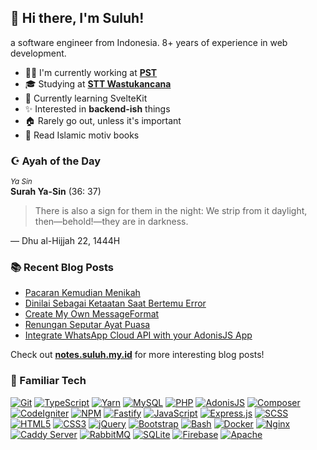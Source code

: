 ## :wave: Hi there, I'm Suluh!

a software engineer from Indonesia. 8+ years of experience in web development.

- :man_technologist: I'm currently working at [**PST**](https://pratama.tech/)<br />
- :mortar_board: Studying at [**STT Wastukancana**](https://stt-wastukancana.ac.id/)<br />
- :seedling: Currently learning SvelteKit<br />
- :sparkles: Interested in **backend-ish** things<br />
- :house: Rarely go out, unless it's important<br />
- :book: Read Islamic motiv books

### :star_and_crescent: Ayah of the Day

<!-- AYAHADAY:START -->
<sub>_Ya Sin_</sub><br>
**Surah Ya-Sin** (36: 37)

> There is also a sign for them in the night: We strip from it daylight, then—behold!—they are in darkness.

— Dhu al-Hijjah 22, 1444H
<!-- AYAHADAY:END -->

### :books: Recent Blog Posts

<!-- HASHNODE_BLOG:START -->
- [Pacaran Kemudian Menikah](https://sooluh.hashnode.dev/pacaran-kemudian-menikah-cli6sxqj000040al5f7hm8bix)
- [Dinilai Sebagai Ketaatan Saat Bertemu Error](https://sooluh.hashnode.dev/error-clfymj36v00010alc6o1a4a77)
- [Create My Own MessageFormat](https://sooluh.hashnode.dev/messageformat-clfbxjun600010al1botwgnay)
- [Renungan Seputar Ayat Puasa](https://sooluh.hashnode.dev/puasa-clf83kupp000b09jz1xnq8c6m)
- [Integrate WhatsApp Cloud API with your AdonisJS App](https://sooluh.hashnode.dev/whatsapp-api-adonisjs-clf2ds9r2000709mg0g9z71im)
<!-- HASHNODE_BLOG:END -->

Check out [**notes.suluh.my.id**](https://notes.suluh.my.id) for more interesting blog posts!

### :dart: Familiar Tech

[![Git](https://img.shields.io/badge/Git-%23f34f29?style=flat-square&logoColor=%23FFF&logo=git)](https://git-scm.com/)
[![TypeScript](https://img.shields.io/badge/TypeScript-%23007acc?style=flat-square&logoColor=%23FFF&logo=typescript)](https://www.typescriptlang.org/)
[![Yarn](https://img.shields.io/badge/Yarn-%23FFFFFF?style=flat-square&logoColor=%232188b6&logo=yarn)](https://yarnpkg.com/)
[![MySQL](https://img.shields.io/badge/MySQL-%2300758F?style=flat-square&logoColor=%23FFF&logo=mysql)](https://www.mysql.com/)
[![PHP](https://img.shields.io/badge/PHP-%238892BF?style=flat-square&logoColor=%23FFF&logo=php)](https://www.php.net/)
[![AdonisJS](https://img.shields.io/badge/AdonisJS-%235a45ff?style=flat-square&logoColor=%23FFF&logo=adonisjs)](https://adonisjs.com/)
[![Composer](https://img.shields.io/badge/Composer-%23FFF?style=flat-square&logoColor=%23222&logo=composer)](https://getcomposer.org/)
[![CodeIgniter](https://img.shields.io/badge/CodeIgniter-%23dd4814?style=flat-square&logoColor=%23FFF&logo=codeigniter)](https://codeigniter.com/)
[![NPM](https://img.shields.io/badge/npm-%23C53635?style=flat-square&logoColor=%23FFF&logo=npm)](https://www.npmjs.com/)
[![Fastify](https://img.shields.io/badge/Fastify-%23202020?style=flat-square&logoColor=%23FFF&logo=fastify)](https://www.fastify.io/)
[![JavaScript](https://img.shields.io/badge/JavaScript-%23f0db4f?style=flat-square&logoColor=%23333&logo=javascript)](https://www.javascript.com/)
[![Express.js](https://img.shields.io/badge/Express.js-%23404d59?&style=flat-square&logoColor=%23FFF&logo=express)](https://expressjs.com/)
[![SCSS](https://img.shields.io/badge/SCSS-%23E0A3C2?style=flat-square&logoColor=%23333&logo=sass)](https://sass-lang.com/)
[![HTML5](https://img.shields.io/badge/HTML5-%23e34c26?style=flat-square&logoColor=%23FFF&logo=html5)](https://developer.mozilla.org/en-US/docs/Glossary/HTML5)
[![CSS3](https://img.shields.io/badge/CSS3-%23264de4?style=flat-square&logoColor=%23FFF&logo=css3)](https://developer.mozilla.org/en-US/docs/Web/CSS)
[![jQuery](https://img.shields.io/badge/jQuery-%230769ad?style=flat-square&logoColor=%23FFF&logo=jquery)](https://jquery.com/)
[![Bootstrap](https://img.shields.io/badge/Bootstrap-%237952b3?style=flat-square&logoColor=%23FFF&logo=bootstrap)](https://getbootstrap.com/)
[![Bash](https://img.shields.io/badge/Bash-%234eaa25?style=flat-square&logoColor=%23FFF&logo=gnu-bash)](https://www.gnu.org/software/bash/)
[![Docker](https://img.shields.io/badge/Docker-%23002c66?style=flat-square&logoColor=%23FFF&logo=docker)](https://www.docker.com/)
[![Nginx](https://img.shields.io/badge/Nginx-%23222?style=flat-square&logoColor=%23009639&logo=nginx)](https://www.nginx.com/)
[![Caddy Server](https://img.shields.io/badge/Caddy%20Server-%231bba37?style=flat-square&logoColor=%23FFF&logo=windows-terminal)](https://caddyserver.com/v2)
[![RabbitMQ](https://img.shields.io/badge/RabbitMQ-%23FFF?style=flat-square&logoColor=%23FF6600&logo=rabbitmq)](https://www.rabbitmq.com/)
[![SQLite](https://img.shields.io/badge/SQLite-blue?style=flat-square&logoColor=%23FFF&logo=sqlite)](https://www.sqlite.org/)
[![Firebase](https://img.shields.io/badge/Firebase-%23FFA611?style=flat-square&logoColor=%23FFF&logo=firebase)](https://firebase.google.com/)
[![Apache](https://img.shields.io/badge/Apache-%23557697?style=flat-square&logoColor=%23d12127&logo=apache)](https://httpd.apache.org/)
